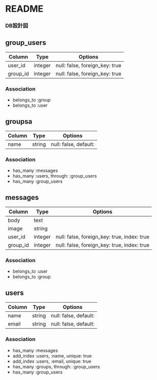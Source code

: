 # README

### DB設計図

## group_users

|Column|Type|Options|
|------|----|-------|
|user_id|integer|null: false, foreign_key: true|
|group_id|integer|null: false, foreign_key: true|
### Association
- belongs_to :group
- belongs_to :user

## groupsa
|Column|Type|Options|
|------|----|-------|
|name|string|null: false, default:|
### Association
- has_many :messages
- has_many :users, through: :group_users
- has_many :group_users

## messages
|Column|Type|Options|
|------|----|-------|
|body|text|
|image|string||
|user_id|integer|null: false, foreign_key: true, index: true|
|group_id|integer|null: false, foreign_key: true, index: true|
### Association
- belongs_to :user
- belongs_to :group


## users
|Column|Type|Options|
|------|----|-------|
|name|string|null: false, default: |
|email|string|null: false, default: |


### Association
 - has_many  :messages
 - add_index :users, :name,     unique: true
 - add_index :users, :email,    unique: true
 - has_many  :groups, through: :group_users
 - has_many  :group_users
